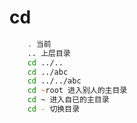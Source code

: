 # cd

```Zsh
    . 当前
    .. 上层目录
    cd ../..
    cd ../abc
    cd ../../abc
    cd ~root 进入别人的主目录
    cd ~ 进入自已的主目录
    cd - 切换目录
```
<!-- Linux Command Level 1 -->